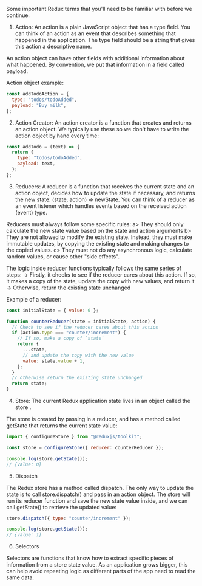 <!-- Reference: https://redux.js.org/tutorials/essentials/part-1-overview-concepts -->

Some important Redux terms that you'll need to be familiar with before we continue:

1. Action: An action is a plain JavaScript object that has a type field. You can think of an action as an event that describes something that happened in the application. The type field should be a string that gives this action a descriptive name.

An action object can have other fields with additional information about what happened. By convention, we put that information in a field called payload.

Action object example:

```js
const addTodoAction = {
  type: "todos/todoAdded",
  payload: "Buy milk",
};
```

2. Action Creator: An action creator is a function that creates and returns an action object. We typically use these so we don't have to write the action object by hand every time:

```js
const addTodo = (text) => {
  return {
    type: "todos/todoAdded",
    payload: text,
  };
};
```

3. Reducers: A reducer is a function that receives the current state and an action object, decides how to update the state if necessary, and returns the new state: (state, action) => newState. You can think of a reducer as an event listener which handles events based on the received action (event) type.

Reducers must always follow some specific rules:
a> They should only calculate the new state value based on the state and action arguments
b> They are not allowed to modify the existing state. Instead, they must make immutable updates, by copying the existing state and making changes to the copied values.
c> They must not do any asynchronous logic, calculate random values, or cause other "side effects".

The logic inside reducer functions typically follows the same series of steps:
-> Firstly, it checks to see if the reducer cares about this action. If so, it makes a copy of the state, update the copy with new values, and return it
-> Otherwise, return the existing state unchanged

Example of a reducer:

```js
const initialState = { value: 0 };

function counterReducer(state = initialState, action) {
  // Check to see if the reducer cares about this action
  if (action.type === "counter/increment") {
    // If so, make a copy of `state`
    return {
      ...state,
      // and update the copy with the new value
      value: state.value + 1,
    };
  }
  // otherwise return the existing state unchanged
  return state;
}
```

4. Store: The current Redux application state lives in an object called the store .

The store is created by passing in a reducer, and has a method called getState that returns the current state value:

```js
import { configureStore } from "@reduxjs/toolkit";

const store = configureStore({ reducer: counterReducer });

console.log(store.getState());
// {value: 0}
```

5. Dispatch

The Redux store has a method called dispatch. The only way to update the state is to call store.dispatch() and pass in an action object. The store will run its reducer function and save the new state value inside, and we can call getState() to retrieve the updated value:

```js
store.dispatch({ type: "counter/increment" });

console.log(store.getState());
// {value: 1}
```

6. Selectors

Selectors are functions that know how to extract specific pieces of information from a store state value. As an application grows bigger, this can help avoid repeating logic as different parts of the app need to read the same data.
